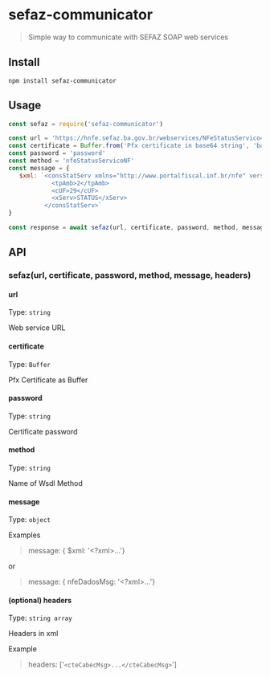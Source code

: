 # sefaz-communicator

> Simple way to communicate with SEFAZ SOAP web services

## Install

```shell
npm install sefaz-communicator
```

## Usage

```js
const sefaz = require('sefaz-communicator')

const url = 'https://hnfe.sefaz.ba.gov.br/webservices/NFeStatusServico4/NFeStatusServico4.asmx'
const certificate = Buffer.from('Pfx certificate in base64 string', 'base64')
const password = 'password'
const method = 'nfeStatusServicoNF'
const message = {
   $xml: `<consStatServ xmlns="http://www.portalfiscal.inf.br/nfe" versao="4.00">
            <tpAmb>2</tpAmb>
            <cUF>29</cUF>
            <xServ>STATUS</xServ>
          </consStatServ>`
}

const response = await sefaz(url, certificate, password, method, message)
```

## API

### sefaz(url, certificate, password, method, message, headers)

#### url

Type: `string`

Web service URL

#### certificate

Type: `Buffer`

Pfx Certificate as Buffer

#### password

Type: `string`

Certificate password

#### method

Type: `string`

Name of Wsdl Method

#### message

Type: `object`

Examples
> message: { $xml: '<?xml>...'}

or

> message: { nfeDadosMsg: '<?xml>...'}

#### (optional) headers

Type: `string array`

Headers in xml

Example
> headers: ['`<cteCabecMsg>...</cteCabecMsg>`']
